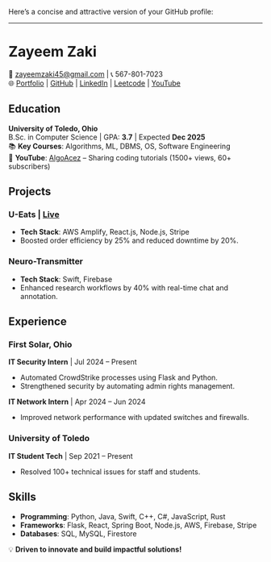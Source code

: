 Here’s a concise and attractive version of your GitHub profile:

---

# **Zayeem Zaki**  
📧 [zayeemzaki45@gmail.com](mailto:zayeemzaki45@gmail.com) | 📞 567-801-7023  
🌐 [Portfolio](https://zayeemzaki.github.io/my-portfolio/) | [GitHub](https://github.com/ZayeemZaki/) | [LinkedIn](https://www.linkedin.com/in/zayeem-zaki/) | [Leetcode](https://leetcode.com/u/zayeem_zaki/) | [YouTube](https://www.youtube.com/@AlgoAcez)  

## **Education**  
**University of Toledo, Ohio**  
B.Sc. in Computer Science | GPA: **3.7** | Expected **Dec 2025**  
📚 **Key Courses**: Algorithms, ML, DBMS, OS, Software Engineering  
🎥 **YouTube**: [AlgoAcez](https://www.youtube.com/@AlgoAcez) – Sharing coding tutorials (1500+ views, 60+ subscribers)  

## **Projects**  
### **U-Eats** | [Live](https://main.d20ukwqpkslt8j.amplifyapp.com/)  
- **Tech Stack**: AWS Amplify, React.js, Node.js, Stripe  
- Boosted order efficiency by 25% and reduced downtime by 20%.  

### **Neuro-Transmitter**  
- **Tech Stack**: Swift, Firebase  
- Enhanced research workflows by 40% with real-time chat and annotation.  

## **Experience**  
### **First Solar, Ohio**  
**IT Security Intern** | Jul 2024 – Present  
- Automated CrowdStrike processes using Flask and Python.  
- Strengthened security by automating admin rights management.  

**IT Network Intern** | Apr 2024 – Jun 2024  
- Improved network performance with updated switches and firewalls.  

### **University of Toledo**  
**IT Student Tech** | Sep 2021 – Present  
- Resolved 100+ technical issues for staff and students.  

## **Skills**  
- **Programming**: Python, Java, Swift, C++, C#, JavaScript, Rust  
- **Frameworks**: Flask, React, Spring Boot, Node.js, AWS, Firebase, Stripe  
- **Databases**: SQL, MySQL, Firestore  

💡 **Driven to innovate and build impactful solutions!**
